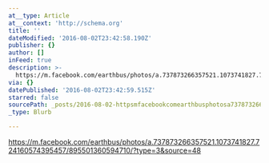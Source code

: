 ```yaml
---
at__type: Article
at__context: 'http://schema.org'
title: ''
dateModified: '2016-08-02T23:42:58.190Z'
publisher: {}
author: []
inFeed: true
description: >-
  https://m.facebook.com/earthbus/photos/a.737873266357521.1073741827.724160574395457/895501360594710/?type=3&source=48
via: {}
datePublished: '2016-08-02T23:42:59.515Z'
starred: false
sourcePath: _posts/2016-08-02-httpsmfacebookcomearthbusphotosa737873266357521107.md
_type: Blurb

---
```

https://m.facebook.com/earthbus/photos/a.737873266357521.1073741827.724160574395457/895501360594710/?type=3&source=48